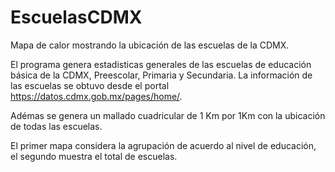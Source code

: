 # EscuelasCDMX
Mapa de calor mostrando la ubicación de las escuelas de la CDMX. 

El programa genera estadisticas generales de las escuelas de educación básica de la CDMX, Preescolar, Primaria y Secundaria. 
La información de las escuelas se obtuvo desde el portal https://datos.cdmx.gob.mx/pages/home/.

Adémas se genera un mallado cuadricular de 1 Km por 1Km con la ubicación de todas las escuelas. 

El primer mapa considera la agrupación de acuerdo al nivel de educación, el segundo muestra el total de escuelas. 
